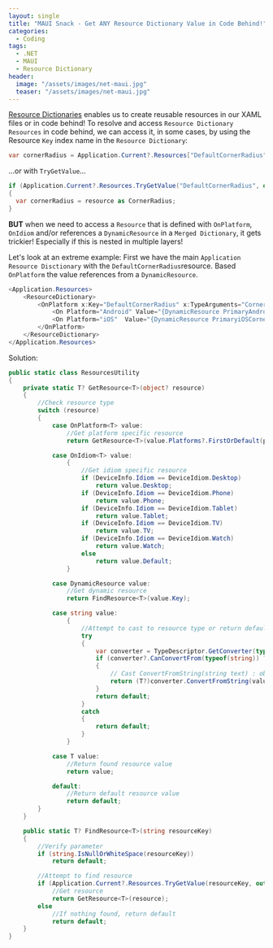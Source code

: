 ```yaml
---
layout: single
title: "MAUI Snack - Get ANY Resource Dictionary Value in Code Behind!"
categories:
  - Coding
tags:
  - .NET
  - MAUI
  - Resource Dictionary
header:
  image: "/assets/images/net-maui.jpg"
  teaser: "/assets/images/net-maui.jpg"
---
```


[Resource Dictionaries][resource-dictionaries] enables us to create reusable resources in our XAML files or in code behind! To resolve and access `Resource Dictionary Resources` in code behind, we can access it, in some cases, by using the Resource `Key` index name in the `Resource Dictionary`:
```c#
var cornerRadius = Application.Current?.Resources["DefaultCornerRadius"] as CornerRadius;
```
...or with `TryGetValue`...
```c#
if (Application.Current?.Resources.TryGetValue("DefaultCornerRadius", out var resource) ?? false)
{
  var cornerRadius = resource as CornerRadius;
}
```
**BUT** when we need to access a `Resource` that is defined with `OnPlatform`, `OnIdiom` and/or references a `DynamicResource` in a `Merged Dictionary`, it gets trickier! Especially if this is nested in multiple layers!

Let's look at an extreme example:
First we have the main `Application Resource Disctionary` with the `DefaultCornerRadius`resource. Based `OnPlatform` the value references from a `DynamicResource`.
```c#
<Application.Resources>
    <ResourceDictionary>
        <OnPlatform x:Key="DefaultCornerRadius" x:TypeArguments="CornerRadius">
            <On Platform="Android" Value="{DynamicResource PrimaryAndroidCornerRadius}"/>
            <On Platform="iOS"  Value="{DynamicResource PrimaryiOSCornerRadius}/>
        </OnPlatform>
    </ResourceDictionary>
</Application.Resources>
```

Solution:
```c#
public static class ResourcesUtility
{
    private static T? GetResource<T>(object? resource)
    {
        //Check resource type
        switch (resource)
        {
            case OnPlatform<T> value:
                //Get platform specific resource
                return GetResource<T>(value.Platforms?.FirstOrDefault(p => p.Platform.Contains($"{DeviceInfo.Platform}"))?.Value);

            case OnIdiom<T> value:
                {
                    //Get idiom specific resource
                    if (DeviceInfo.Idiom == DeviceIdiom.Desktop)
                        return value.Desktop;
                    if (DeviceInfo.Idiom == DeviceIdiom.Phone)
                        return value.Phone;
                    if (DeviceInfo.Idiom == DeviceIdiom.Tablet)
                        return value.Tablet;
                    if (DeviceInfo.Idiom == DeviceIdiom.TV)
                        return value.TV;
                    if (DeviceInfo.Idiom == DeviceIdiom.Watch)
                        return value.Watch;
                    else
                        return value.Default;
                }

            case DynamicResource value:
                //Get dynamic resource
                return FindResource<T>(value.Key);

            case string value:
                {
                    //Attempt to cast to resource type or return default
                    try
                    {
                        var converter = TypeDescriptor.GetConverter(typeof(T));
                        if (converter?.CanConvertFrom(typeof(string)) ?? false)
                        {
                            // Cast ConvertFromString(string text) : object to (T)
                            return (T?)converter.ConvertFromString(value);
                        }
                        return default;
                    }
                    catch
                    {
                        return default;
                    }
                }

            case T value:
                //Return found resource value
                return value;

            default:
                //Return default resource value
                return default;
        }
    }

    public static T? FindResource<T>(string resourceKey)
    {
        //Verify parameter
        if (string.IsNullOrWhiteSpace(resourceKey))
            return default;

        //Attempt to find resource
        if (Application.Current?.Resources.TryGetValue(resourceKey, out var resource) ?? false)
            //Get resource
            return GetResource<T>(resource);
        else
            //If nothing found, return default
            return default;
    }
}
```

[resource-dictionaries]: https://learn.microsoft.com/en-us/dotnet/maui/fundamentals/resource-dictionaries
